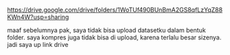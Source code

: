 https://drive.google.com/drive/folders/1WoTUf490BUnBmA2GS8qfLzYqZ88KWn4W?usp=sharing

maaf sebelumnya pak, saya tidak bisa upload datasetku dalam bentuk folder. saya kompres juga tidak bisa di upload, karena terlalu besar sizenya. jadi saya up link drive
